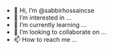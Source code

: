 - 👋 Hi, I’m @sabbirhossaincse
- 👀 I’m interested in ...
- 🌱 I’m currently learning ...
- 💞️ I’m looking to collaborate on ...
- 📫 How to reach me ...

<!---
sabbirhossaincse/sabbirhossaincse is a ✨ special ✨ repository because its `README.md` (this file) appears on your GitHub profile.
You can click the Preview link to take a look at your changes.
--->
